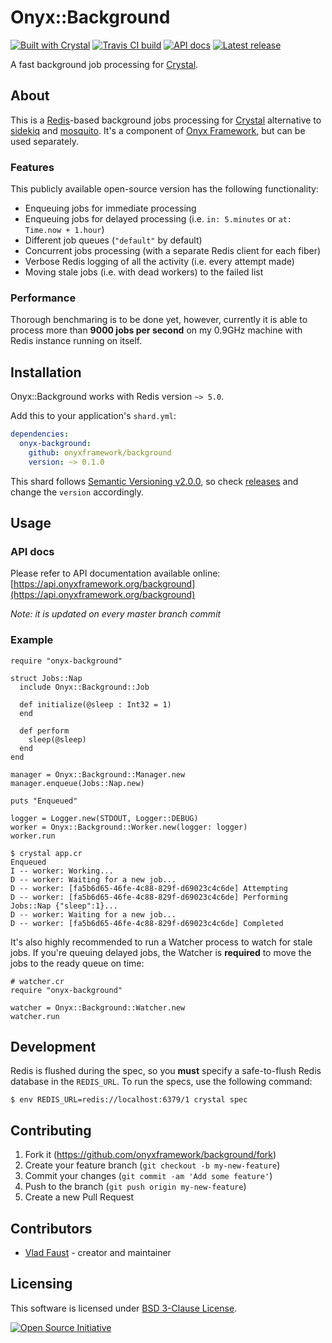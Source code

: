 # Onyx::Background

[![Built with Crystal](https://img.shields.io/badge/built%20with-crystal-000000.svg?style=flat-square)](https://crystal-lang.org)
[![Travis CI build](https://img.shields.io/travis/com/onyxframework/background/master.svg?style=flat-square)](https://travis-ci.com/onyxframework/background)
[![API docs](https://img.shields.io/badge/api_docs-online-brightgreen.svg?style=flat-square)](https://api.onyxframework.org/background)
[![Latest release](https://img.shields.io/github/release/onyxframework/background.svg?style=flat-square)](https://github.com/onyxframework/background/releases)

A fast background job processing for [Crystal](https://crystal-lang.org).

## About

This is a [Redis](https://redis.io)-based background jobs processing for [Crystal](https://crystal-lang.org) alternative to [sidekiq](https://github.com/mperham/sidekiq.cr) and [mosquito](https://github.com/robacarp/mosquito). It's a component of [Onyx Framework](https://github.com/onyxframework), but can be used separately.

### Features

This publicly available open-source version has the following functionality:

* Enqueuing jobs for immediate processing
* Enqueuing jobs for delayed processing (i.e. `in: 5.minutes` or `at: Time.now + 1.hour`)
* Different job queues (`"default"` by default)
* Concurrent jobs processing (with a separate Redis client for each fiber)
* Verbose Redis logging of all the activity (i.e. every attempt made)
* Moving stale jobs (i.e. with dead workers) to the failed list

### Performance

Thorough benchmaring is to be done yet, however, currently it is able to process more than **9000 jobs per second** on my 0.9GHz machine with Redis instance running on itself.

## Installation

Onyx::Background works with Redis version `~> 5.0`.

Add this to your application's `shard.yml`:

```yaml
dependencies:
  onyx-background:
    github: onyxframework/background
    version: ~> 0.1.0
```

This shard follows [Semantic Versioning v2.0.0](http://semver.org/), so check [releases](https://github.com/onyxframework/background/releases) and change the `version` accordingly.

## Usage

### API docs

Please refer to API documentation available online: [https://api.onyxframework.org/background](https://api.onyxframework.org/background)

*Note: it is updated on every master branch commit*

### Example

```crystal
require "onyx-background"

struct Jobs::Nap
  include Onyx::Background::Job

  def initialize(@sleep : Int32 = 1)
  end

  def perform
    sleep(@sleep)
  end
end

manager = Onyx::Background::Manager.new
manager.enqueue(Jobs::Nap.new)

puts "Enqueued"

logger = Logger.new(STDOUT, Logger::DEBUG)
worker = Onyx::Background::Worker.new(logger: logger)
worker.run
```

```console
$ crystal app.cr
Enqueued
I -- worker: Working...
D -- worker: Waiting for a new job...
D -- worker: [fa5b6d65-46fe-4c88-829f-d69023c4c6de] Attempting
D -- worker: [fa5b6d65-46fe-4c88-829f-d69023c4c6de] Performing Jobs::Nap {"sleep":1}...
D -- worker: Waiting for a new job...
D -- worker: [fa5b6d65-46fe-4c88-829f-d69023c4c6de] Completed
```

It's also highly recommended to run a Watcher process to watch for stale jobs. If you're queuing delayed jobs, the Watcher is **required** to move the jobs to the ready queue on time:

```crystal
# watcher.cr
require "onyx-background"

watcher = Onyx::Background::Watcher.new
watcher.run
```

## Development

Redis is flushed during the spec, so you **must** specify a safe-to-flush Redis database in the `REDIS_URL`. To run the specs, use the following command:

```console
$ env REDIS_URL=redis://localhost:6379/1 crystal spec
```

## Contributing

1. Fork it (<https://github.com/onyxframework/background/fork>)
2. Create your feature branch (`git checkout -b my-new-feature`)
3. Commit your changes (`git commit -am 'Add some feature'`)
4. Push to the branch (`git push origin my-new-feature`)
5. Create a new Pull Request


## Contributors

- [Vlad Faust](https://github.com/vladfaust) - creator and maintainer

## Licensing

This software is licensed under [BSD 3-Clause License](LICENSE).

[![Open Source Initiative](https://upload.wikimedia.org/wikipedia/commons/thumb/4/42/Opensource.svg/100px-Opensource.svg.png)](https://opensource.org/licenses/BSD-3-Clause)
